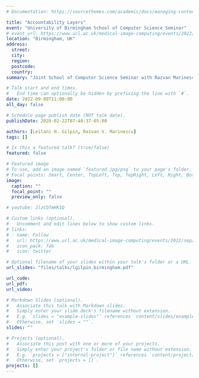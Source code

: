 ```yaml
---
# Documentation: https://sourcethemes.com/academic/docs/managing-content/

title: "Accountability Layers"
event: "University of Birmingham School of Computer Science Seminar"
# event_url: https://www.ucl.ac.uk/medical-image-computing/events/2022/sep/prof-razvan-marinescu-prof-leilani-h-gilpin-cmicweiss-ai-centre-joint-seminar
location: "Birmingham, UK"
address:
  street:
  city:
  region:
  postcode:
  country:
summary: "Joint School of Computer Science Seminar with Razvan Marinescu"

# Talk start and end times.
#   End time can optionally be hidden by prefixing the line with `#`.
date: 2022-09-08T11:00:00
all_day: false

# Schedule page publish date (NOT talk date).
publishDate: 2020-02-22T07:48:37-05:00

authors: [Leilani H. Gilpin, Razvan V. Marinescu]
tags: []

# Is this a featured talk? (true/false)
featured: false

# Featured image
# To use, add an image named `featured.jpg/png` to your page's folder. 
# Focal points: Smart, Center, TopLeft, Top, TopRight, Left, Right, BottomLeft, Bottom, BottomRight.
image:
  caption: ""
  focal_point: ""
  preview_only: false

# youtube: 2lzCO7mHK1Q

# Custom links (optional).
#   Uncomment and edit lines below to show custom links.
# links:
# - name: Follow
#   url: https://www.ucl.ac.uk/medical-image-computing/events/2022/sep/prof-razvan-marinescu-prof-leilani-h-gilpin-cmicweiss-ai-centre-joint-seminar
#   icon_pack: fab
#   icon: twitter

# Optional filename of your slides within your talk's folder or a URL.
url_slides: "files/talks/lgilpin_birmingham.pdf"

url_code:
url_pdf: 
url_video: 

# Markdown Slides (optional).
#   Associate this talk with Markdown slides.
#   Simply enter your slide deck's filename without extension.
#   E.g. `slides = "example-slides"` references `content/slides/example-slides.md`.
#   Otherwise, set `slides = ""`.
slides: ""

# Projects (optional).
#   Associate this post with one or more of your projects.
#   Simply enter your project's folder or file name without extension.
#   E.g. `projects = ["internal-project"]` references `content/project/deep-learning/index.md`.
#   Otherwise, set `projects = []`.
projects: []
---
```


